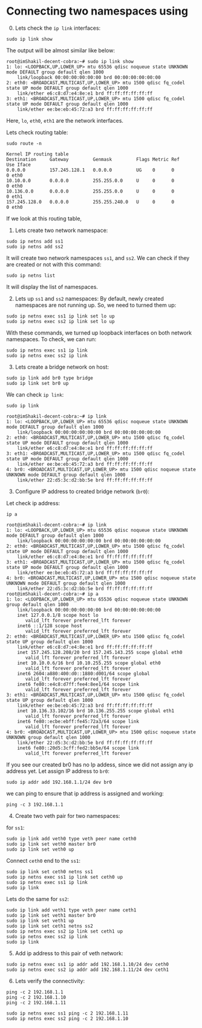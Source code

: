 # Connecting two namespaces using 

0. Lets check the `ip link` interfaces:
```
sudo ip link show
```
The output will be almost similar like below:
```
root@imShakil-decent-cobra:~# sudo ip link show
1: lo: <LOOPBACK,UP,LOWER_UP> mtu 65536 qdisc noqueue state UNKNOWN mode DEFAULT group default qlen 1000
    link/loopback 00:00:00:00:00:00 brd 00:00:00:00:00:00
2: eth0: <BROADCAST,MULTICAST,UP,LOWER_UP> mtu 1500 qdisc fq_codel state UP mode DEFAULT group default qlen 1000
    link/ether e6:c8:d7:e4:8e:e1 brd ff:ff:ff:ff:ff:ff
3: eth1: <BROADCAST,MULTICAST,UP,LOWER_UP> mtu 1500 qdisc fq_codel state UP mode DEFAULT group default qlen 1000
    link/ether ee:be:eb:45:72:a3 brd ff:ff:ff:ff:ff:ff
```
Here, `lo`, `eth0`, `eth1` are the network interfaces.

Lets check routing table:

```
sudo route -n
```

```
Kernel IP routing table
Destination     Gateway         Genmask         Flags Metric Ref    Use Iface
0.0.0.0         157.245.128.1   0.0.0.0         UG    0      0        0 eth0
10.10.0.0       0.0.0.0         255.255.0.0     U     0      0        0 eth0
10.136.0.0      0.0.0.0         255.255.0.0     U     0      0        0 eth1
157.245.128.0   0.0.0.0         255.255.240.0   U     0      0        0 eth0
```

If we look at this routing table, 

1. Lets create two network namespace:

```
sudo ip netns add ss1
sudo ip netns add ss2
```

It will create two network namespaces `ss1`, and `ss2`. We can check if they are created or not with this command:
```
sudo ip netns list
```
It will display the list of namespaces.

2. Lets up `ss1` and `ss2` namespaces:
By default, newly created namespaces are not running up. So, we need to turned them up:

```
sudo ip netns exec ss1 ip link set lo up
sudo ip netns exec ss2 ip link set lo up
```

With these commands, we turned up loopback interfaces on both network namespaces. To check, we can run:

```
sudo ip netns exec ss1 ip link
sudo ip netns exec ss2 ip link
```

3. Lets create a bridge network on host:

```
sudo ip link add br0 type bridge
sudo ip link set br0 up
```

We can check `ip link`:
```
sudo ip link
```

```
root@imShakil-decent-cobra:~# ip link
1: lo: <LOOPBACK,UP,LOWER_UP> mtu 65536 qdisc noqueue state UNKNOWN mode DEFAULT group default qlen 1000
    link/loopback 00:00:00:00:00:00 brd 00:00:00:00:00:00
2: eth0: <BROADCAST,MULTICAST,UP,LOWER_UP> mtu 1500 qdisc fq_codel state UP mode DEFAULT group default qlen 1000
    link/ether e6:c8:d7:e4:8e:e1 brd ff:ff:ff:ff:ff:ff
3: eth1: <BROADCAST,MULTICAST,UP,LOWER_UP> mtu 1500 qdisc fq_codel state UP mode DEFAULT group default qlen 1000
    link/ether ee:be:eb:45:72:a3 brd ff:ff:ff:ff:ff:ff
4: br0: <BROADCAST,MULTICAST,UP,LOWER_UP> mtu 1500 qdisc noqueue state UNKNOWN mode DEFAULT group default qlen 1000
    link/ether 22:d5:3c:d2:bb:5e brd ff:ff:ff:ff:ff:ff
```
3. Configure IP address to created bridge network (`br0`):

Let check ip address:

```
ip a
```

```
root@imShakil-decent-cobra:~# ip link
1: lo: <LOOPBACK,UP,LOWER_UP> mtu 65536 qdisc noqueue state UNKNOWN mode DEFAULT group default qlen 1000
    link/loopback 00:00:00:00:00:00 brd 00:00:00:00:00:00
2: eth0: <BROADCAST,MULTICAST,UP,LOWER_UP> mtu 1500 qdisc fq_codel state UP mode DEFAULT group default qlen 1000
    link/ether e6:c8:d7:e4:8e:e1 brd ff:ff:ff:ff:ff:ff
3: eth1: <BROADCAST,MULTICAST,UP,LOWER_UP> mtu 1500 qdisc fq_codel state UP mode DEFAULT group default qlen 1000
    link/ether ee:be:eb:45:72:a3 brd ff:ff:ff:ff:ff:ff
4: br0: <BROADCAST,MULTICAST,UP,LOWER_UP> mtu 1500 qdisc noqueue state UNKNOWN mode DEFAULT group default qlen 1000
    link/ether 22:d5:3c:d2:bb:5e brd ff:ff:ff:ff:ff:ff
root@imShakil-decent-cobra:~# ip a
1: lo: <LOOPBACK,UP,LOWER_UP> mtu 65536 qdisc noqueue state UNKNOWN group default qlen 1000
    link/loopback 00:00:00:00:00:00 brd 00:00:00:00:00:00
    inet 127.0.0.1/8 scope host lo
       valid_lft forever preferred_lft forever
    inet6 ::1/128 scope host
       valid_lft forever preferred_lft forever
2: eth0: <BROADCAST,MULTICAST,UP,LOWER_UP> mtu 1500 qdisc fq_codel state UP group default qlen 1000
    link/ether e6:c8:d7:e4:8e:e1 brd ff:ff:ff:ff:ff:ff
    inet 157.245.128.208/20 brd 157.245.143.255 scope global eth0
       valid_lft forever preferred_lft forever
    inet 10.10.0.6/16 brd 10.10.255.255 scope global eth0
       valid_lft forever preferred_lft forever
    inet6 2604:a880:400:d0::1880:d001/64 scope global
       valid_lft forever preferred_lft forever
    inet6 fe80::e4c8:d7ff:fee4:8ee1/64 scope link
       valid_lft forever preferred_lft forever
3: eth1: <BROADCAST,MULTICAST,UP,LOWER_UP> mtu 1500 qdisc fq_codel state UP group default qlen 1000
    link/ether ee:be:eb:45:72:a3 brd ff:ff:ff:ff:ff:ff
    inet 10.136.33.102/16 brd 10.136.255.255 scope global eth1
       valid_lft forever preferred_lft forever
    inet6 fe80::ecbe:ebff:fe45:72a3/64 scope link
       valid_lft forever preferred_lft forever
4: br0: <BROADCAST,MULTICAST,UP,LOWER_UP> mtu 1500 qdisc noqueue state UNKNOWN group default qlen 1000
    link/ether 22:d5:3c:d2:bb:5e brd ff:ff:ff:ff:ff:ff
    inet6 fe80::20d5:3cff:fed2:bb5e/64 scope link
       valid_lft forever preferred_lft forever
```

If you see our created br0 has no Ip addess, since we did not assign any ip address yet. Let assign IP address to `br0`:

```
sudo ip addr add 192.168.1.1/24 dev br0
```

we can ping to ensure that ip address is assigned and working:

```
ping -c 3 192.168.1.1
```

4. Create two veth pair for two namespaces:

for `ss1`:

```
sudo ip link add veth0 type veth peer name ceth0
sudo ip link set veth0 master br0
sudo ip link set veth0 up
```

Connect `ceth0` end to the `ss1`:

```
sudo ip link set ceth0 netns ss1
sudo ip netns exec ss1 ip link set ceth0 up
sudo ip netns exec ss1 ip link
sudo ip link
```

Lets do the same for `ss2`:

```
sudo ip link add veth1 type veth peer name ceth1
sudo ip link set veth1 master br0
sudo ip link set veth1 up
sudo ip link set ceth1 netns ss2
sudo ip netns exec ss2 ip link set ceth1 up
sudo ip netns exec ss2 ip link
sudo ip link
```

5. Add ip address to this pair of veth network:

```
sudo ip netns exec ss1 ip addr add 192.168.1.10/24 dev ceth0
sudo ip netns exec ss2 ip addr add 192.168.1.11/24 dev ceth1
```

6. Lets verify the connectivity:

```
ping -c 2 192.168.1.1
ping -c 2 192.168.1.10
ping -c 2 192.168.1.11

sudo ip netns exec ss1 ping -c 2 192.168.1.11
sudo ip netns exec ss2 ping -c 2 192.168.1.10
```

